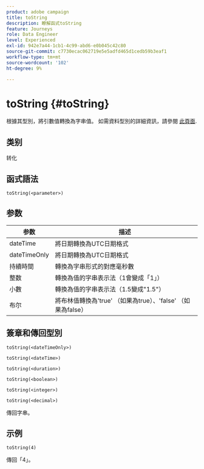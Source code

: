 ```yaml
---
product: adobe campaign
title: toString
description: 瞭解函式toString
feature: Journeys
role: Data Engineer
level: Experienced
exl-id: 942e7a44-1cb1-4c99-abd6-e0b045c42c80
source-git-commit: c7730ecac062719e5e5adfd465d1cedb59b3eaf1
workflow-type: tm+mt
source-wordcount: '102'
ht-degree: 9%

---
```


# toString {#toString}

根據其型別，將引數值轉換為字串值。 如需資料型別的詳細資訊，請參閱 [此頁面](../expression/data-types.md).

## 类别

转化

## 函式語法

`toString(<parameter>)`

## 参数

| 参数 | 描述 |
|--- |--- |
| dateTime | 將日期轉換為UTC日期格式 |
| dateTimeOnly | 將日期轉換為UTC日期格式 |
| 持續時間 | 轉換為字串形式的對應毫秒數 |
| 整数 | 轉換為值的字串表示法（1會變成「1」） |
| 小數 | 轉換為值的字串表示法（1.5變成&quot;1.5&quot;） |
| 布尔 | 將布林值轉換為&#39;true&#39; （如果為true）、&#39;false&#39; （如果為false） |

## 簽章和傳回型別

`toString(<dateTimeOnly>)`

`toString(<dateTime>)`

`toString(<duration>)`

`toString(<boolean>)`

`toString(<integer>)`

`toString(<decimal>)`

傳回字串。

## 示例

`toString(4)`

傳回「4」。
